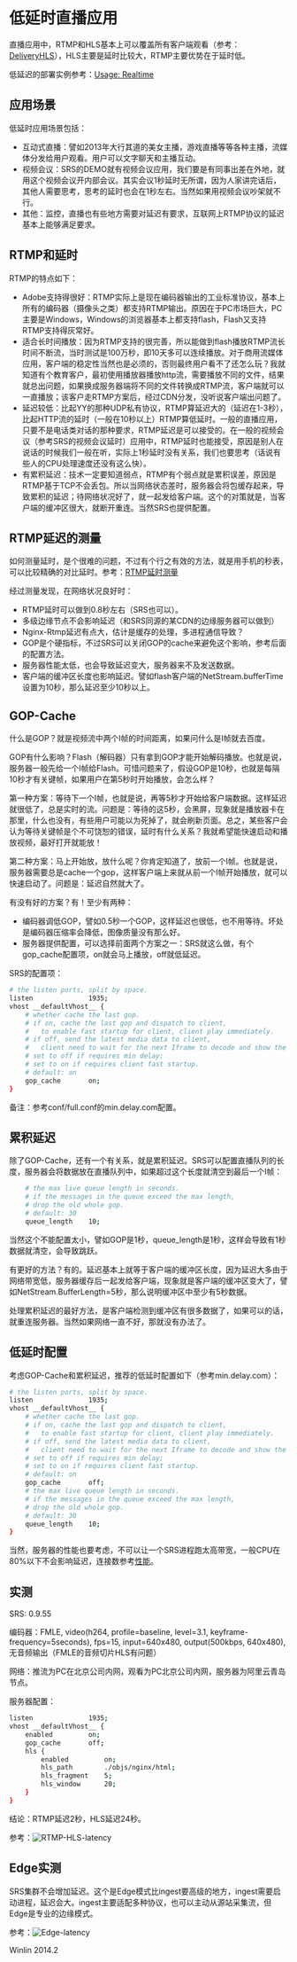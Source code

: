 # 低延时直播应用

直播应用中，RTMP和HLS基本上可以覆盖所有客户端观看（参考：[DeliveryHLS](https://github.com/winlinvip/simple-rtmp-server/wiki/DeliveryHLS)），HLS主要是延时比较大，RTMP主要优势在于延时低。

低延迟的部署实例参考：[Usage: Realtime](https://github.com/winlinvip/simple-rtmp-server/wiki/SampleRealtime)

## 应用场景

低延时应用场景包括：
* 互动式直播：譬如2013年大行其道的美女主播，游戏直播等等各种主播，流媒体分发给用户观看。用户可以文字聊天和主播互动。
* 视频会议：SRS的DEMO就有视频会议应用，我们要是有同事出差在外地，就用这个视频会议开内部会议。其实会议1秒延时无所谓，因为人家讲完话后，其他人需要思考，思考的延时也会在1秒左右。当然如果用视频会议吵架就不行。
* 其他：监控，直播也有些地方需要对延迟有要求，互联网上RTMP协议的延迟基本上能够满足要求。

## RTMP和延时

RTMP的特点如下：
* Adobe支持得很好：RTMP实际上是现在编码器输出的工业标准协议，基本上所有的编码器（摄像头之类）都支持RTMP输出。原因在于PC市场巨大，PC主要是Windows，Windows的浏览器基本上都支持flash，Flash又支持RTMP支持得灰常好。
* 适合长时间播放：因为RTMP支持的很完善，所以能做到flash播放RTMP流长时间不断流，当时测试是100万秒，即10天多可以连续播放。对于商用流媒体应用，客户端的稳定性当然也是必须的，否则最终用户看不了还怎么玩？我就知道有个教育客户，最初使用播放器播放http流，需要播放不同的文件，结果就总出问题，如果换成服务器端将不同的文件转换成RTMP流，客户端就可以一直播放；该客户走RTMP方案后，经过CDN分发，没听说客户端出问题了。
* 延迟较低：比起YY的那种UDP私有协议，RTMP算延迟大的（延迟在1-3秒），比起HTTP流的延时（一般在10秒以上）RTMP算低延时。一般的直播应用，只要不是电话类对话的那种要求，RTMP延迟是可以接受的。在一般的视频会议（参考SRS的视频会议延时）应用中，RTMP延时也能接受，原因是别人在说话的时候我们一般在听，实际上1秒延时没有关系，我们也要思考（话说有些人的CPU处理速度还没有这么快）。
* 有累积延迟：技术一定要知道弱点，RTMP有个弱点就是累积误差，原因是RTMP基于TCP不会丢包。所以当网络状态差时，服务器会将包缓存起来，导致累积的延迟；待网络状况好了，就一起发给客户端。这个的对策就是，当客户端的缓冲区很大，就断开重连。当然SRS也提供配置。

## RTMP延迟的测量

如何测量延时，是个很难的问题，不过有个行之有效的方法，就是用手机的秒表，可以比较精确的对比延时。参考：[RTMP延时测量](http://blog.csdn.net/win_lin/article/details/12615591)

经过测量发现，在网络状况良好时：
* RTMP延时可以做到0.8秒左右（SRS也可以）。
* 多级边缘节点不会影响延迟（和SRS同源的某CDN的边缘服务器可以做到）
* Nginx-Rtmp延迟有点大，估计是缓存的处理，多进程通信导致？
* GOP是个硬指标，不过SRS可以关闭GOP的cache来避免这个影响，参考后面的配置方法。
* 服务器性能太低，也会导致延迟变大，服务器来不及发送数据。
* 客户端的缓冲区长度也影响延迟。譬如flash客户端的NetStream.bufferTime设置为10秒，那么延迟至少10秒以上。

## GOP-Cache

什么是GOP？就是视频流中两个I帧的时间距离，如果问什么是I帧就去百度。

GOP有什么影响？Flash（解码器）只有拿到GOP才能开始解码播放。也就是说，服务器一般先给一个I帧给Flash。可惜问题来了，假设GOP是10秒，也就是每隔10秒才有关键帧，如果用户在第5秒时开始播放，会怎么样？

第一种方案：等待下一个I帧，也就是说，再等5秒才开始给客户端数据。这样延迟就很低了，总是实时的流。问题是：等待的这5秒，会黑屏，现象就是播放器卡在那里，什么也没有，有些用户可能以为死掉了，就会刷新页面。总之，某些客户会认为等待关键帧是个不可饶恕的错误，延时有什么关系？我就希望能快速启动和播放视频，最好打开就能放！

第二种方案：马上开始放，放什么呢？你肯定知道了，放前一个I帧。也就是说，服务器需要总是cache一个gop，这样客户端上来就从前一个I帧开始播放，就可以快速启动了。问题是：延迟自然就大了。

有没有好的方案？有！至少有两种：
* 编码器调低GOP，譬如0.5秒一个GOP，这样延迟也很低，也不用等待。坏处是编码器压缩率会降低，图像质量没有那么好。
* 服务器提供配置，可以选择前面两个方案之一：SRS就这么做，有个gop_cache配置项，on就会马上播放，off就低延迟。

SRS的配置项：

```bash
# the listen ports, split by space.
listen              1935;
vhost __defaultVhost__ {
    # whether cache the last gop.
    # if on, cache the last gop and dispatch to client,
    #   to enable fast startup for client, client play immediately.
    # if off, send the latest media data to client,
    #   client need to wait for the next Iframe to decode and show the video.
    # set to off if requires min delay;
    # set to on if requires client fast startup.
    # default: on
    gop_cache       on;
}
```

备注：参考conf/full.conf的min.delay.com配置。

## 累积延迟

除了GOP-Cache，还有一个有关系，就是累积延迟。SRS可以配置直播队列的长度，服务器会将数据放在直播队列中，如果超过这个长度就清空到最后一个I帧：

```bash
    # the max live queue length in seconds.
    # if the messages in the queue exceed the max length, 
    # drop the old whole gop.
    # default: 30
    queue_length    10;
```

当然这个不能配置太小，譬如GOP是1秒，queue_length是1秒，这样会导致有1秒数据就清空，会导致跳跃。

有更好的方法？有的。延迟基本上就等于客户端的缓冲区长度，因为延迟大多由于网络带宽低，服务器缓存后一起发给客户端，现象就是客户端的缓冲区变大了，譬如NetStream.BufferLength=5秒，那么说明缓冲区中至少有5秒数据。

处理累积延迟的最好方法，是客户端检测到缓冲区有很多数据了，如果可以的话，就重连服务器。当然如果网络一直不好，那就没有办法了。

## 低延时配置

考虑GOP-Cache和累积延迟，推荐的低延时配置如下（参考min.delay.com）：
```bash
# the listen ports, split by space.
listen              1935;
vhost __defaultVhost__ {
    # whether cache the last gop.
    # if on, cache the last gop and dispatch to client,
    #   to enable fast startup for client, client play immediately.
    # if off, send the latest media data to client,
    #   client need to wait for the next Iframe to decode and show the video.
    # set to off if requires min delay;
    # set to on if requires client fast startup.
    # default: on
    gop_cache       off;
    # the max live queue length in seconds.
    # if the messages in the queue exceed the max length, 
    # drop the old whole gop.
    # default: 30
    queue_length    10;
}
```

当然，服务器的性能也要考虑，不可以让一个SRS进程跑太高带宽，一般CPU在80%以下不会影响延迟，连接数参考[性能](https://github.com/winlinvip/simple-rtmp-server/wiki/Performance)。

## 实测

SRS: 0.9.55

编码器：FMLE, video(h264, profile=baseline, level=3.1, keyframe-frequency=5seconds), fps=15, input=640x480, output(500kbps, 640x480), 无音频输出（FMLE的音频切片HLS有问题）

网络：推流为PC在北京公司内网，观看为PC北京公司内网，服务器为阿里云青岛节点。

服务器配置：

```bash
listen              1935;
vhost __defaultVhost__ {
    enabled         on;
    gop_cache       off;
    hls {
        enabled         on;
        hls_path        ./objs/nginx/html;
        hls_fragment    5;
        hls_window      20;
    }
}
```

结论：RTMP延迟2秒，HLS延迟24秒。

参考：![RTMP-HLS-latency](http://winlinvip.github.io/srs.release/wiki/images/rtmp-hls-latency.png)

## Edge实测

SRS集群不会增加延迟。这个是Edge模式比ingest要高级的地方，ingest需要启动进程，延迟会大。ingest主要适配多种协议，也可以主动从源站采集流，但Edge是专业的边缘模式。

参考：![Edge-latency](http://winlinvip.github.io/srs.release/wiki/images/edge-latency.png)

Winlin 2014.2